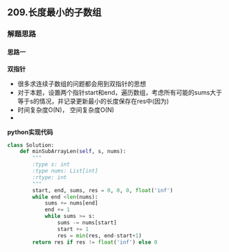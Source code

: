 ## 209.长度最小的子数组
### 解题思路
#### 思路一
**双指针**
- 很多求连续子数组的问题都会用到双指针的思想
- 对于本题，设置两个指针start和end，遍历数组，考虑所有可能的sums大于等于s的情况，并记录更新最小的长度保存在res中(因为)
- 时间复杂度O(N)， 空间复杂度O(N)  
- 
**python实现代码**
```python
class Solution:
    def minSubArrayLen(self, s, nums):
        """
        :type s: int
        :type nums: List[int]
        :rtype: int
        """
        start, end, sums, res = 0, 0, 0, float('inf')
        while end <len(nums):
            sums += nums[end]
            end += 1
            while sums >= s:
                sums -= nums[start]
                start += 1
                res = min(res, end-start+1)
        return res if res != float('inf') else 0

```

